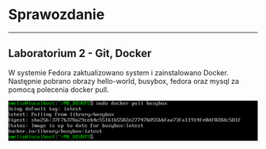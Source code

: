 # Sprawozdanie

---

## Laboratorium 2 - Git, Docker

W systemie Fedora zaktualizowano system i zainstalowano Docker.  Następnie pobrano obrazy hello-world, busybox, fedora oraz mysql za pomocą polecenia docker pull.

![](https://github.com/InzynieriaOprogramowaniaAGH/MDO2025_INO/blob/AN417592/ITE/GC_L05/images/docker%20pull%20busybox.png?raw=true)


